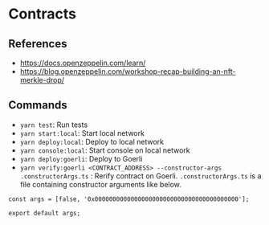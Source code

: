# Contracts

## References

- https://docs.openzeppelin.com/learn/
- https://blog.openzeppelin.com/workshop-recap-building-an-nft-merkle-drop/

## Commands

- `yarn test`: Run tests
- `yarn start:local`: Start local network
- `yarn deploy:local`: Deploy to local network
- `yarn console:local`: Start console on local network
- `yarn deploy:goerli`: Deploy to Goerli
- `yarn verify:goerli <CONTRACT_ADDRESS> --constructor-args .constructorArgs.ts` : Rerify contract on Goerli. `.constructorArgs.ts` is a file containing constructor arguments like below.

```
const args = [false, '0x0000000000000000000000000000000000000000'];

export default args;
```
